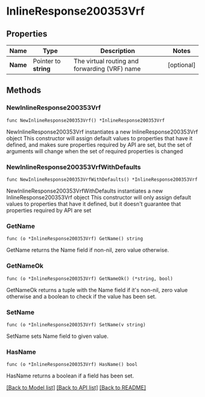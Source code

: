 # InlineResponse200353Vrf

## Properties

Name | Type | Description | Notes
------------ | ------------- | ------------- | -------------
**Name** | Pointer to **string** | The virtual routing and forwarding (VRF) name | [optional] 

## Methods

### NewInlineResponse200353Vrf

`func NewInlineResponse200353Vrf() *InlineResponse200353Vrf`

NewInlineResponse200353Vrf instantiates a new InlineResponse200353Vrf object
This constructor will assign default values to properties that have it defined,
and makes sure properties required by API are set, but the set of arguments
will change when the set of required properties is changed

### NewInlineResponse200353VrfWithDefaults

`func NewInlineResponse200353VrfWithDefaults() *InlineResponse200353Vrf`

NewInlineResponse200353VrfWithDefaults instantiates a new InlineResponse200353Vrf object
This constructor will only assign default values to properties that have it defined,
but it doesn't guarantee that properties required by API are set

### GetName

`func (o *InlineResponse200353Vrf) GetName() string`

GetName returns the Name field if non-nil, zero value otherwise.

### GetNameOk

`func (o *InlineResponse200353Vrf) GetNameOk() (*string, bool)`

GetNameOk returns a tuple with the Name field if it's non-nil, zero value otherwise
and a boolean to check if the value has been set.

### SetName

`func (o *InlineResponse200353Vrf) SetName(v string)`

SetName sets Name field to given value.

### HasName

`func (o *InlineResponse200353Vrf) HasName() bool`

HasName returns a boolean if a field has been set.


[[Back to Model list]](../README.md#documentation-for-models) [[Back to API list]](../README.md#documentation-for-api-endpoints) [[Back to README]](../README.md)



